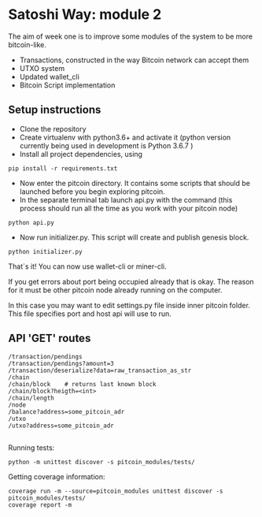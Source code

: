 # Satoshi Way: module 2

The aim of week one is to improve some modules of the system to be more bitcoin-like.
* Transactions, constructed in the way Bitcoin network can accept them
* UTXO system
* Updated wallet_cli
* Bitcoin Script implementation

## Setup instructions
* Clone the repository
* Create virtualenv with python3.6+ and activate it (python version currently being used in development is Python 3.6.7 )
* Install all project dependencies, using 
``` 
pip install -r requirements.txt 
```
* Now enter the pitcoin directory. It contains some scripts that should be launched before you begin exploring pitcoin.
* In the separate terminal tab launch api.py with the command 
(this process should run all the time as you work with your pitcoin node)
``` 
python api.py 
```
* Now run initializer.py. This script will create and publish genesis block.
```
python initializer.py
```
That`s it! You can now use wallet-cli or miner-cli.

If you get errors about port being occupied already that is okay. 
The reason for it must be other pitcoin node already running on the computer.

In this case you may want to edit settings.py file inside inner pitcoin folder. 
This file specifies port and host api will use to run.

## API 'GET' routes

```
/transaction/pendings
/transaction/pendings?amount=3
/transaction/deserialize?data=raw_transaction_as_str
/chain
/chain/block    # returns last known block
/chain/block?heigth=<int>
/chain/length
/node
/balance?address=some_pitcoin_adr
/utxo
/utxo?address=some_pitcoin_adr
```

##
Running tests:
```
python -m unittest discover -s pitcoin_modules/tests/
```

Getting coverage information: 
```
coverage run -m --source=pitcoin_modules unittest discover -s pitcoin_modules/tests/
coverage report -m
```